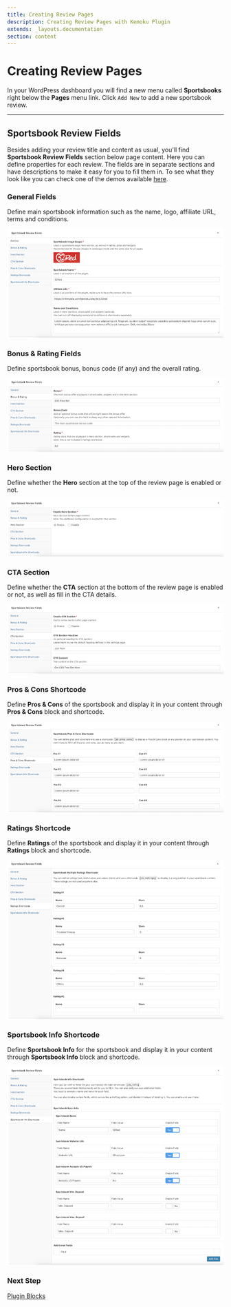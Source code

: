 ```yaml
---
title: Creating Review Pages
description: Creating Review Pages with Kemoku Plugin
extends: _layouts.documentation
section: content
---
```


# Creating Review Pages

In your WordPress dashboard you will find a new menu called **Sportsbooks** right below the **Pages** menu link. Click `Add New` to add a new sportsbook review.

---

## Sportsbook Review Fields

Besides adding your review title and content as usual, you'll find **Sportsbook Review Fields** section below page content. Here you can define properties for each review. The fields are in separate sections and have descriptions to make it easy for you to fill them in. To see what they look like you can check one of the demos available [here](https://dinomatic.com/demos/kemoku).

### General Fields

Define main sportsbook information such as the name, logo, affiliate URL, terms and conditions.

![Sportsbook Review Fields](/assets/images/kemoku/kemoku-review-general.png)

### Bonus & Rating Fields

Define sportsbook bonus, bonus code (if any) and the overall rating.

![Sportsbook Review Fields](/assets/images/kemoku/kemoku-review-bonus.png)

### Hero Section

Define whether the **Hero** section at the top of the review page is enabled or not.

![Sportsbook Review Fields](/assets/images/kemoku/kemoku-review-hero.png)

### CTA Section

Define whether the **CTA** section at the bottom of the review page is enabled or not, as well as fill in the CTA details.

![Sportsbook Review Fields](/assets/images/kemoku/kemoku-review-cta.png)

### Pros & Cons Shortcode

Define **Pros & Cons** of the sportsbook and display it in your content through **Pros & Cons** block and shortcode.

![Sportsbook Review Fields](/assets/images/kemoku/kemoku-review-pros-cons.png)

### Ratings Shortcode

Define **Ratings** of the sportsbook and display it in your content through **Ratings** block and shortcode.

![Sportsbook Review Fields](/assets/images/kemoku/kemoku-review-ratings.png)

### Sportsbook Info Shortcode

Define **Sportsbook Info** for the sportsbook and display it in your content through **Sportsbook Info** block and shortcode.

![Sportsbook Review Fields](/assets/images/kemoku/kemoku-review-info.png)

### Next Step

[Plugin Blocks](/docs/kemoku/blocks/)
